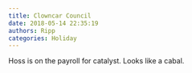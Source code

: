 ```yaml
---
title: Clowncar Council
date: 2018-05-14 22:35:19
authors: Ripp
categories: Holiday
---
```


 Hoss is on the payroll for catalyst. Looks like a cabal.